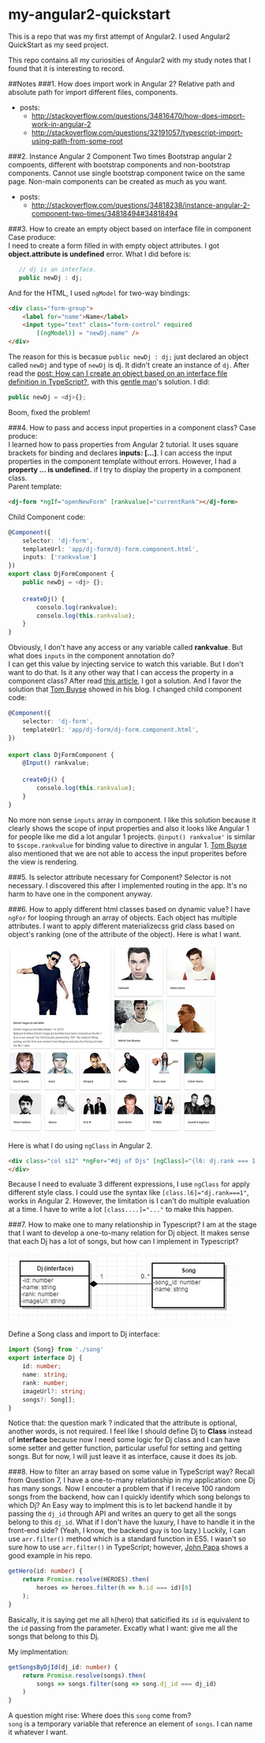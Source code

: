 # my-angular2-quickstart

This is a repo that was my first attempt of Angular2. I used Angular2 QuickStart as my seed project.

This repo contains all my curiosities of Angular2 with my study notes that I found that it is interesting to record.

##Notes
###1. How does import work in Angular 2?
Relative path and absolute path for import different files, components.
* posts:
	* http://stackoverflow.com/questions/34816470/how-does-import-work-in-angular-2
 	* http://stackoverflow.com/questions/32191057/typescript-import-using-path-from-some-root

###2. Instance Angular 2 Component Two times
Bootstrap angular 2 compoents, different with bootstrap components and non-bootstrap components.
	Cannot use single bootstrap component twice on the same page. Non-main components can be created
	as much as you want.
* posts:
	* http://stackoverflow.com/questions/34818238/instance-angular-2-component-two-times/34818494#34818494

###3. How to create an empty object based on interface file in component
Case produce:<br/>
I need to create a form filled in with empty object attributes. I got **object.attribute is undefined** error. What I did before is:
```javascript
   // dj is an interface.
   public newDj : dj;
```
And for the HTML, I used `ngModel` for two-way bindings:
```html
<div class="form-group">
	<label for="name">Name</label>
	<input type="text" class="form-control" required 
	   	[(ngModel)] = "newDj.name" />
</div>
```
The reason for this is becasue `public newDj : dj;` just declared an object called `newDj` and type of `newDj` is dj. It didn't create an instance of `dj`.
	After read the [post: How can I create an object based on an interface file definition in TypeScript?](http://stackoverflow.com/questions/13142635/how-can-i-create-an-object-based-on-an-interface-file-definition-in-typescript), with this [gentle man](http://stackoverflow.com/users/3180970/user3180970)'s solution.
I did:
```javascript
public newDj = <dj>{};
```
Boom, fixed the problem!

###4. How to pass and access input properties in a component class?
Case produce:<br/>
I learned how to pass properties from Angular 2 tutorial. It uses square brackets for binding and declares **inputs: [...]**. I can access the input properties in the component template without errors. However, I had a **property ... is undefined.** if I try to display the property in a component class.<br/>
Parent template:
```html
<dj-form *ngIf="openNewForm" [rankvalue]="currentRank"></dj-form>
```
Child Component code:
```typescript
@Component({
	selector: 'dj-form',
	templateUrl: 'app/dj-form/dj-form.component.html',
	inputs: ['rankvalue']
})
export class DjFormComponent {
	public newDj = <dj> {};

	createDj() {
		consolo.log(rankvalue);
		consolo.log(this.rankvalue);
	}
}
```
Obviously, I don't have any access or any variable called **rankvalue**. But what does `inputs` in the component annotation do?
<br/>
I can get this value by injecting service to watch this variable. But I don't want to do that. 
Is it any other way that I can access the property in a component class? After read [this article](http://tombuyse.com/accessing-input-properties-in-a-component-class-angular-2/), I got a solution. And I favor the solution that [Tom Buyse](http://tombuyse.com/accessing-input-properties-in-a-component-class-angular-2/) showed in his blog.
I changed child component code:
```typescript
@Component({
	selector: 'dj-form',
	templateUrl: 'app/dj-form/dj-form.component.html',
})

export class DjFormComponent {
	@Input() rankvalue;

	createDj() {
		consolo.log(this.rankvalue);
	}
}
```
No more non sense `inputs` array in component. I like this solution because it clearly shows the scope of input properties and also it looks like Angular 1 for people like me did a lot angular 1 projects. `@input() rankvalue'` is similar to `$scope.rankvalue` for binding value to directive in angular 1. [Tom Buyse](http://tombuyse.com/accessing-input-properties-in-a-component-class-angular-2/) also mentioned that we are not able to access the input properites before the view is rendering.

###5. Is selector attribute necessary for Component?
Selector is not necessary. I discovered this after I implemented routing in the app. It's no harm to have one in the component anyway.

###6. How to apply different html classes based on dynamic value?
I have `ngFor` for looping through an array of objects. Each object has multiple attributes. I want to apply different materializecss grid class based on object's ranking (one of the attribute of the object). Here is what I want.

![Dashboard](https://github.com/shaohaolin/my-angular2-quickstart/blob/master/app/images/dashboard-design.png)

Here is what I do using `ngClass` in Angular 2.
```html
<div class="col s12" *ngFor="#dj of Djs" [ngClass]="{l6: dj.rank === 1, l3: dj.rank < 6, l2: dj.rank >= 6}">
</div>
```
Because I need to evaluate 3 different expressions, I use `ngClass` for apply different style class. I could use the syntax like `[class.l6]="dj.rank===1"`, works in Angular 2. However, the limitation is I can't do multiple evaluation at a time. I have to write a lot `[class....]="..."` to make this happen. 

###7. How to make one to many relationship in Typescript?
I am at the stage that I want to develop a one-to-many relation for Dj object. It makes sense that each Dj has a lot of songs, but how can I implement in Typescript?

![One-To-Many](https://github.com/shaohaolin/my-angular2-quickstart/blob/master/app/images/One-to-many.JPG)

Define a Song class and import to Dj interface:
```Typescript
import {Song} from './song'
export interface Dj {
	id: number;
	name: string;
	rank: number;
	imageUrl?: string;
	songs?: Song[];
}

```
Notice that: the question mark ? indicated that the attribute is optional, another words, is not required. I feel like I should define Dj to **Class** instead of **interface** because now I need some logic for Dj class and I can have some setter and getter function, particular useful for setting and getting songs. But for now, I will just leave it as interface, cause it does its job.

###8. How to filter an array based on some value in TypeScript way?
Recall from Question 7, I have a one-to-many relationship in my application: one Dj has many songs. Now I encouter a problem that if I receive 100 random songs from the backend, how can I quickly identify which song belongs to which Dj? An Easy way to implment this is to let backend handle it by passing the ``dj_id`` through API and writes an query to get all the songs belong to this ``dj_id``. What if I don't have the luxury, I have to handle it in the front-end side? (Yeah, I know, the backend guy is too lazy.) Luckily, I can use `arr.filter()` method which is a standard function in ES5. I wasn't so sure how to use `arr.filter()` in TypeScript; however, [John Papa](http://johnpapa.net/) shows a good example in his repo.

```TypeScript
getHero(id: number) {
	return Promise.resolve(HEROES).then(
		heroes => heroes.filter(h => h.id === id)[0]
	);
}
```
Basically, it is saying get me all `h`(hero) that saticified its `id` is equivalent to the `id` passing from the parameter. Excatly what I want: give me all the songs that belong to this Dj. 

My implmentation:
```TypeScript
getSongsByDjId(dj_id: number) {
	return Promise.resolve(songs).then(
		songs => songs.filter(song => song.dj_id === dj_id)
	)
}
```
A question might rise: Where does this `song` come from? <br/> `song` is a temporary variable that reference an element of `songs`. I can name it whatever I want.